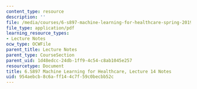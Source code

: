 ```yaml
---
content_type: resource
description: ''
file: /media/courses/6-s897-machine-learning-for-healthcare-spring-2019/954aebcb8c6aff144c7f59c0becbb52c_MIT6_S897S19_lec14note.pdf
file_type: application/pdf
learning_resource_types:
- Lecture Notes
ocw_type: OCWFile
parent_title: Lecture Notes
parent_type: CourseSection
parent_uid: 1d48edcc-24db-1ff9-4c54-c8ab1045e257
resourcetype: Document
title: 6.S897 Machine Learning for Healthcare, Lecture 14 Notes
uid: 954aebcb-8c6a-ff14-4c7f-59c0becbb52c
---
```

